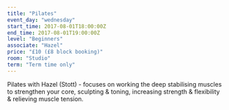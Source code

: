 ```yaml
---
title: "Pilates"
event_day: "wednesday"
start_time: 2017-08-01T18:00:00Z
end_time: 2017-08-01T19:00:00Z
level: "Beginners"
associate: "Hazel"
price: "£10 (£8 block booking)"
room: "Studio"
term: "Term time only"
---
```


 Pilates with Hazel (Stott) - focuses on working the deep stabilising muscles to strengthen your core, sculpting & toning, increasing strength & flexibility & relieving muscle tension.